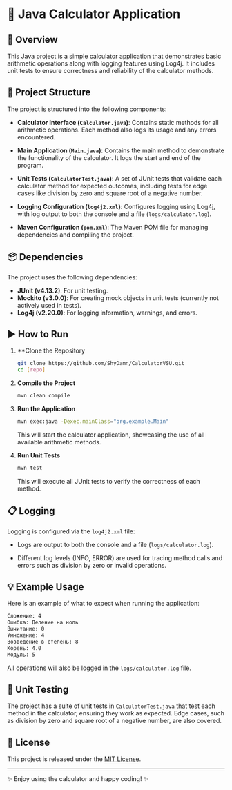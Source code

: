 # 🧮 Java Calculator Application

## 🌟 Overview
This Java project is a simple calculator application that demonstrates basic arithmetic operations along with logging features using Log4j. It includes unit tests to ensure correctness and reliability of the calculator methods.

## 📂 Project Structure
The project is structured into the following components:

- **Calculator Interface (`Calculator.java`)**: Contains static methods for all arithmetic operations. Each method also logs its usage and any errors encountered.

- **Main Application (`Main.java`)**: Contains the main method to demonstrate the functionality of the calculator. It logs the start and end of the program.

- **Unit Tests (`CalculatorTest.java`)**: A set of JUnit tests that validate each calculator method for expected outcomes, including tests for edge cases like division by zero and square root of a negative number.

- **Logging Configuration (`log4j2.xml`)**: Configures logging using Log4j, with log output to both the console and a file (`logs/calculator.log`).

- **Maven Configuration (`pom.xml`)**: The Maven POM file for managing dependencies and compiling the project.

## 📦 Dependencies 
The project uses the following dependencies:

- **JUnit (v4.13.2)**: For unit testing. 
- **Mockito (v3.0.0)**: For creating mock objects in unit tests (currently not actively used in tests). 
- **Log4j (v2.20.0)**: For logging information, warnings, and errors. 

## ▶️ How to Run 
1. **Clone the Repository 
   ```sh
   git clone https://github.com/ShyDamn/CalculatorVSU.git
   cd [repo]
   ```

2. **Compile the Project**
   ```sh
   mvn clean compile
   ```

3. **Run the Application**
   ```sh
   mvn exec:java -Dexec.mainClass="org.example.Main"
   ```
   This will start the calculator application, showcasing the use of all available arithmetic methods.

4. **Run Unit Tests**
   ```sh
   mvn test
   ```
   This will execute all JUnit tests to verify the correctness of each method.

## 📋 Logging
Logging is configured via the `log4j2.xml` file:

- Logs are output to both the console and a file (`logs/calculator.log`).

- Different log levels (INFO, ERROR) are used for tracing method calls and errors such as division by zero or invalid operations.

## 💡 Example Usage
Here is an example of what to expect when running the application:

```sh
Сложение: 4
Ошибка: Деление на ноль
Вычитание: 0
Умножение: 4
Возведение в степень: 8
Корень: 4.0
Модуль: 5
```

All operations will also be logged in the `logs/calculator.log` file.

## 🧪 Unit Testing
The project has a suite of unit tests in `CalculatorTest.java` that test each method in the calculator, ensuring they work as expected. Edge cases, such as division by zero and square root of a negative number, are also covered.

## 📜 License
This project is released under the [MIT License](https://opensource.org/licenses/MIT).

---

✨ Enjoy using the calculator and happy coding! ✨

